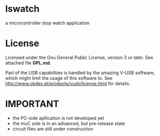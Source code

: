 lswatch
=======

a microcontroller stop watch application


License
=======

Licensed under the Gnu General Public License, version 3 or later. See attached file **GPL.md**.

Part of the USB capabilities is handled by the amazing V-USB software, which might limit the usage 
of this software to. See http://www.obdev.at/products/vusb/license.html for details.


IMPORTANT
=========

  * the PC-side apllication is not developed yet
  * the muC side is in an advanced, but pre-release state
  * circuit files are still under construction
